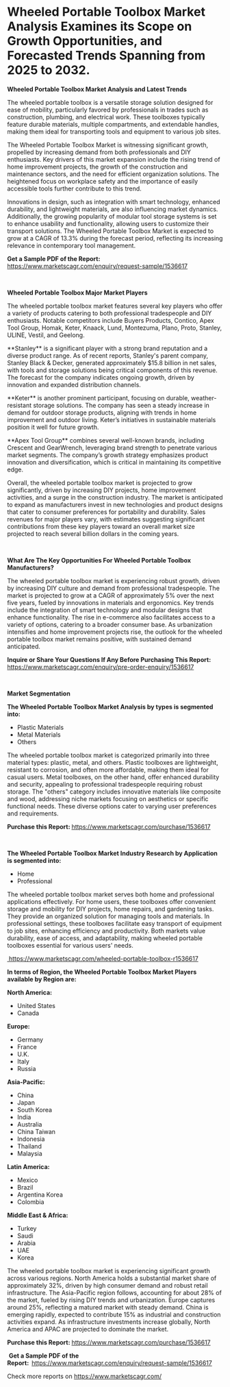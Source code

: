 <p><h1>Wheeled Portable Toolbox Market Analysis Examines its Scope on Growth Opportunities, and Forecasted Trends Spanning from 2025 to 2032.</h1></p><p><strong>Wheeled Portable Toolbox Market Analysis and Latest Trends</strong></p>
<p><p>The wheeled portable toolbox is a versatile storage solution designed for ease of mobility, particularly favored by professionals in trades such as construction, plumbing, and electrical work. These toolboxes typically feature durable materials, multiple compartments, and extendable handles, making them ideal for transporting tools and equipment to various job sites.</p><p>The Wheeled Portable Toolbox Market is witnessing significant growth, propelled by increasing demand from both professionals and DIY enthusiasts. Key drivers of this market expansion include the rising trend of home improvement projects, the growth of the construction and maintenance sectors, and the need for efficient organization solutions. The heightened focus on workplace safety and the importance of easily accessible tools further contribute to this trend.</p><p>Innovations in design, such as integration with smart technology, enhanced durability, and lightweight materials, are also influencing market dynamics. Additionally, the growing popularity of modular tool storage systems is set to enhance usability and functionality, allowing users to customize their transport solutions. The Wheeled Portable Toolbox Market is expected to grow at a CAGR of 13.3% during the forecast period, reflecting its increasing relevance in contemporary tool management.</p></p>
<p><strong>Get a Sample PDF of the Report:&nbsp;</strong> <a href="https://www.marketscagr.com/enquiry/request-sample/1536617?utm_campaign=2755&utm_medium=2&utm_source=Github&utm_content=ia&utm_term=27022025&utm_id=wheeled-portable-toolbox">https://www.marketscagr.com/enquiry/request-sample/1536617</a></p>
<p>&nbsp;</p>
<p><strong>Wheeled Portable Toolbox Major Market Players</strong></p>
<p><p>The wheeled portable toolbox market features several key players who offer a variety of products catering to both professional tradespeople and DIY enthusiasts. Notable competitors include Buyers Products, Contico, Apex Tool Group, Homak, Keter, Knaack, Lund, Montezuma, Plano, Proto, Stanley, ULINE, Vestil, and Geelong.</p><p>**Stanley** is a significant player with a strong brand reputation and a diverse product range. As of recent reports, Stanley's parent company, Stanley Black & Decker, generated approximately $15.8 billion in net sales, with tools and storage solutions being critical components of this revenue. The forecast for the company indicates ongoing growth, driven by innovation and expanded distribution channels.</p><p>**Keter** is another prominent participant, focusing on durable, weather-resistant storage solutions. The company has seen a steady increase in demand for outdoor storage products, aligning with trends in home improvement and outdoor living. Keter’s initiatives in sustainable materials position it well for future growth.</p><p>**Apex Tool Group** combines several well-known brands, including Crescent and GearWrench, leveraging brand strength to penetrate various market segments. The company’s growth strategy emphasizes product innovation and diversification, which is critical in maintaining its competitive edge.</p><p>Overall, the wheeled portable toolbox market is projected to grow significantly, driven by increasing DIY projects, home improvement activities, and a surge in the construction industry. The market is anticipated to expand as manufacturers invest in new technologies and product designs that cater to consumer preferences for portability and durability. Sales revenues for major players vary, with estimates suggesting significant contributions from these key players toward an overall market size projected to reach several billion dollars in the coming years.</p></p>
<p>&nbsp;</p>
<p><strong>What Are The Key Opportunities For Wheeled Portable Toolbox Manufacturers?</strong></p>
<p><p>The wheeled portable toolbox market is experiencing robust growth, driven by increasing DIY culture and demand from professional tradespeople. The market is projected to grow at a CAGR of approximately 5% over the next five years, fueled by innovations in materials and ergonomics. Key trends include the integration of smart technology and modular designs that enhance functionality. The rise in e-commerce also facilitates access to a variety of options, catering to a broader consumer base. As urbanization intensifies and home improvement projects rise, the outlook for the wheeled portable toolbox market remains positive, with sustained demand anticipated.</p></p>
<p><strong>Inquire or Share Your Questions If Any Before Purchasing This Report:</strong> <a href="https://www.marketscagr.com/enquiry/pre-order-enquiry/1536617?utm_campaign=2755&utm_medium=2&utm_source=Github&utm_content=ia&utm_term=27022025&utm_id=wheeled-portable-toolbox">https://www.marketscagr.com/enquiry/pre-order-enquiry/1536617</a></p>
<p>&nbsp;</p>
<p><strong>Market Segmentation</strong></p>
<p><strong>The Wheeled Portable Toolbox Market Analysis by types is segmented into:</strong></p>
<p><ul><li>Plastic Materials</li><li>Metal Materials</li><li>Others</li></ul></p>
<p><p>The wheeled portable toolbox market is categorized primarily into three material types: plastic, metal, and others. Plastic toolboxes are lightweight, resistant to corrosion, and often more affordable, making them ideal for casual users. Metal toolboxes, on the other hand, offer enhanced durability and security, appealing to professional tradespeople requiring robust storage. The "others" category includes innovative materials like composite and wood, addressing niche markets focusing on aesthetics or specific functional needs. These diverse options cater to varying user preferences and requirements.</p></p>
<p><strong>Purchase this Report:&nbsp;</strong><a href="https://www.marketscagr.com/purchase/1536617?utm_campaign=2755&utm_medium=2&utm_source=Github&utm_content=ia&utm_term=27022025&utm_id=wheeled-portable-toolbox">https://www.marketscagr.com/purchase/1536617</a></p>
<p>&nbsp;</p>
<p><strong>The Wheeled Portable Toolbox Market Industry Research by Application is segmented into:</strong></p>
<p><ul><li>Home</li><li>Professional</li></ul></p>
<p><p>The wheeled portable toolbox market serves both home and professional applications effectively. For home users, these toolboxes offer convenient storage and mobility for DIY projects, home repairs, and gardening tasks. They provide an organized solution for managing tools and materials. In professional settings, these toolboxes facilitate easy transport of equipment to job sites, enhancing efficiency and productivity. Both markets value durability, ease of access, and adaptability, making wheeled portable toolboxes essential for various users' needs.</p></p>
<p><a href="https://www.marketscagr.com/wheeled-portable-toolbox-r1536617?utm_campaign=2755&utm_medium=2&utm_source=Github&utm_content=ia&utm_term=27022025&utm_id=wheeled-portable-toolbox">&nbsp;https://www.marketscagr.com/wheeled-portable-toolbox-r1536617</a></p>
<p><strong>In terms of Region, the Wheeled Portable Toolbox Market Players available by Region are:</strong></p>
<p>
    <p> <strong> North America: </strong>
        <ul>
            <li>United States</li>
            <li>Canada</li>
        </ul>
        </p> 
    <p> <strong> Europe: </strong>
        <ul>
            <li>Germany</li>
            <li>France</li>
            <li>U.K.</li>
            <li>Italy</li>
            <li>Russia</li>
        </ul>
        </p> 
    <p> <strong> Asia-Pacific: </strong>
        <ul>
            <li>China</li>
            <li>Japan</li>
            <li>South Korea</li>
            <li>India</li>
            <li>Australia</li>
            <li>China Taiwan</li>
            <li>Indonesia</li>
            <li>Thailand</li>
            <li>Malaysia</li>
        </ul>
        </p> 
    <p> <strong> Latin America: </strong>
        <ul>
            <li>Mexico</li>
            <li>Brazil</li>
            <li>Argentina Korea</li>
            <li>Colombia</li>
        </ul>
        </p> 
    <p> <strong> Middle East & Africa: </strong>
        <ul>
            <li>Turkey</li>
            <li>Saudi</li>
            <li>Arabia</li>
            <li>UAE</li>
            <li>Korea</li>
        </ul>
    </p>
    </p>
<p><p>The wheeled portable toolbox market is experiencing significant growth across various regions. North America holds a substantial market share of approximately 32%, driven by high consumer demand and robust retail infrastructure. The Asia-Pacific region follows, accounting for about 28% of the market, fueled by rising DIY trends and urbanization. Europe captures around 25%, reflecting a matured market with steady demand. China is emerging rapidly, expected to contribute 15% as industrial and construction activities expand. As infrastructure investments increase globally, North America and APAC are projected to dominate the market.</p></p>
<p><strong>Purchase this Report: </strong><a href="https://www.marketscagr.com/purchase/1536617?utm_campaign=2755&utm_medium=2&utm_source=Github&utm_content=ia&utm_term=27022025&utm_id=wheeled-portable-toolbox">https://www.marketscagr.com/purchase/1536617</a></p>
<p>&nbsp;<strong>Get a Sample PDF of the Report:&nbsp;&nbsp;</strong><a href="https://www.marketscagr.com/enquiry/request-sample/1536617?utm_campaign=2755&utm_medium=2&utm_source=Github&utm_content=ia&utm_term=27022025&utm_id=wheeled-portable-toolbox">https://www.marketscagr.com/enquiry/request-sample/1536617</a></p>
<p><strong></strong></p>
<p>Check more reports on <a href="https://www.marketscagr.com/?utm_campaign=2755&utm_medium=2&utm_source=Github&utm_content=ia&utm_term=27022025&utm_id=wheeled-portable-toolbox">https://www.marketscagr.com/</a></p>